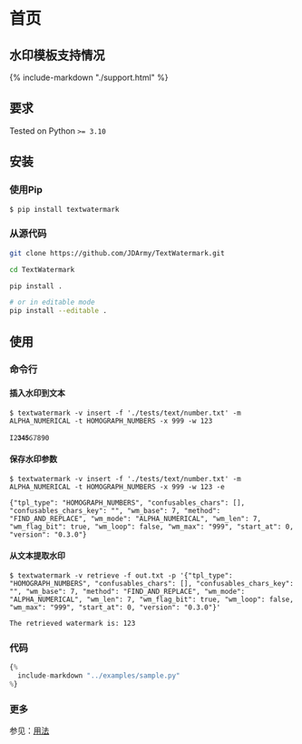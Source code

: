 # 首页

## 水印模板支持情况

{%
  include-markdown "./support.html"
%}

## 要求

Tested on Python `>= 3.10`

## 安装

### 使用Pip

`$ pip install textwatermark`

### 从源代码

```bash
git clone https://github.com/JDArmy/TextWatermark.git

cd TextWatermark

pip install .

# or in editable mode
pip install --editable .
```

## 使用

### 命令行

#### 插入水印到文本

```console
$ textwatermark -v insert -f './tests/text/number.txt' -m ALPHA_NUMERICAL -t HOMOGRAPH_NUMBERS -x 999 -w 123

Ӏ2𝟑𝟒𝟓Ⳓ𝟟890
```

#### 保存水印参数

```console
$ textwatermark -v insert -f './tests/text/number.txt' -m ALPHA_NUMERICAL -t HOMOGRAPH_NUMBERS -x 999 -w 123 -e

{"tpl_type": "HOMOGRAPH_NUMBERS", "confusables_chars": [], "confusables_chars_key": "", "wm_base": 7, "method": "FIND_AND_REPLACE", "wm_mode": "ALPHA_NUMERICAL", "wm_len": 7, "wm_flag_bit": true, "wm_loop": false, "wm_max": "999", "start_at": 0, "version": "0.3.0"}
```

#### 从文本提取水印

```console
$ textwatermark -v retrieve -f out.txt -p '{"tpl_type": "HOMOGRAPH_NUMBERS", "confusables_chars": [], "confusables_chars_key": "", "wm_base": 7, "method": "FIND_AND_REPLACE", "wm_mode": "ALPHA_NUMERICAL", "wm_len": 7, "wm_flag_bit": true, "wm_loop": false, "wm_max": "999", "start_at": 0, "version": "0.3.0"}'

The retrieved watermark is: 123
```

### 代码

```py
{%
  include-markdown "../examples/sample.py"
%}
```

### 更多

参见：[用法](https://textwatermark.jd.army/usage/)
